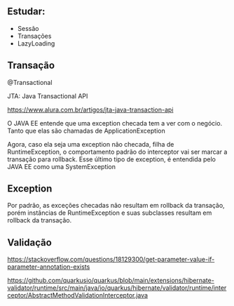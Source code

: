 ## Estudar:

- Sessão
- Transações
- LazyLoading

## Transação

@Transactional

JTA: Java Transactional API

https://www.alura.com.br/artigos/jta-java-transaction-api

O JAVA EE entende que uma exception checada tem a ver com o negócio. Tanto que elas são chamadas de ApplicationException

Agora, caso ela seja uma exception não checada, filha de RuntimeException, o comportamento padrão do interceptor vai ser marcar a transação para rollback. Esse último tipo de exception, é entendida pelo JAVA EE como uma SystemException

## Exception

Por padrão, as exceções checadas não resultam em rollback da transação, porém instâncias de RuntimeException e suas subclasses resultam em rollback da transação.

## Validação

https://stackoverflow.com/questions/18129300/get-parameter-value-if-parameter-annotation-exists

https://github.com/quarkusio/quarkus/blob/main/extensions/hibernate-validator/runtime/src/main/java/io/quarkus/hibernate/validator/runtime/interceptor/AbstractMethodValidationInterceptor.java
